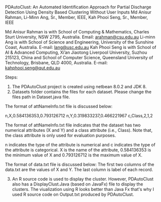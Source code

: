 PDAutoClust: An Automated Identification Approach for Partial Discharge Detection Using Density Based Clustering Without User Inputs
Md Anisur Rahman, Li-Minn Ang, Sr., Member, IEEE, Kah Phooi Seng, Sr., Member, IEEE

Md Anisur Rahman is with School of Computing & Mathematics, Charles Sturt University, NSW 2795, Australia. Email: arahman@csu.edu.au
Li-minn Ang is with School of Science and Engineering, University of the Sunshine Coast, Australia. E-mail: lang@usc.edu.au
Kah Phooi Seng is with School of AI & Advanced Computing, Xi’an Jiaotong Liverpool University, Suzhou 215123, China and School of Computer Science, Queensland University of Technology, Brisbane, QLD 4000, Australia. E-mail: kahphooi.seng@qut.edu.au

Steps:
1. The PDAutoClust project is created using netbean 8.0.2 and JDK 8.
2. Datasets folder contains the files for each dataset. Please change the files path in Dataset.java file. 

The format of attNameInfo.txt file is discussed below:

n,X,0.584136353,0.793126712
n,Y,0.319833237,0.466221967
c,Class,2,1,2

The format of attNameInfo.txt file indicates that the dataset has two numerical attributes (X and Y) and a class attribute (i.e., Class). Note that, the class attribute is only used for evaluation purposes.

n indicates the type of the attribute is numerical and c indicates the type of the attribute is categorical. X is the name of the attribute, 0.584136353 is the minimum value of X and 0.793126712 is the maximum value of X.



The format of data.txt file is discussed below:
The first two columns of the data.txt are the values of X and Y. The last column is label of each record.

3. An R source code is used to display the cluster. However, PDAutoClust also has a DisplayClust.Java (based on JavaFx) file to display the clusters. The viualization using R looks better than Java Fx that's why I used R source code on Output.txt produced by PDAutoClust.


